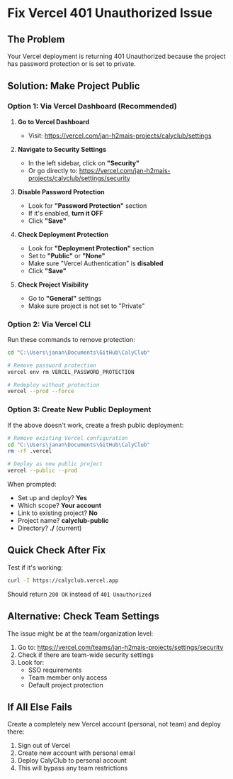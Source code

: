 # Fix Vercel 401 Unauthorized Issue

## The Problem
Your Vercel deployment is returning 401 Unauthorized because the project has password protection or is set to private.

## Solution: Make Project Public

### Option 1: Via Vercel Dashboard (Recommended)

1. **Go to Vercel Dashboard**
   - Visit: https://vercel.com/jan-h2mais-projects/calyclub/settings
   
2. **Navigate to Security Settings**
   - In the left sidebar, click on **"Security"**
   - Or go directly to: https://vercel.com/jan-h2mais-projects/calyclub/settings/security

3. **Disable Password Protection**
   - Look for **"Password Protection"** section
   - If it's enabled, **turn it OFF**
   - Click **"Save"**

4. **Check Deployment Protection**
   - Look for **"Deployment Protection"** section
   - Set to **"Public"** or **"None"**
   - Make sure "Vercel Authentication" is **disabled**
   - Click **"Save"**

5. **Check Project Visibility**
   - Go to **"General"** settings
   - Make sure project is not set to "Private"

### Option 2: Via Vercel CLI

Run these commands to remove protection:

```bash
cd "C:\Users\janan\Documents\GitHub\CalyClub"

# Remove password protection
vercel env rm VERCEL_PASSWORD_PROTECTION

# Redeploy without protection
vercel --prod --force
```

### Option 3: Create New Public Deployment

If the above doesn't work, create a fresh public deployment:

```bash
# Remove existing Vercel configuration
cd "C:\Users\janan\Documents\GitHub\CalyClub"
rm -rf .vercel

# Deploy as new public project
vercel --public --prod
```

When prompted:
- Set up and deploy? **Yes**
- Which scope? **Your account**
- Link to existing project? **No**
- Project name? **calyclub-public**
- Directory? **./** (current)

## Quick Check After Fix

Test if it's working:
```bash
curl -I https://calyclub.vercel.app
```

Should return `200 OK` instead of `401 Unauthorized`

## Alternative: Check Team Settings

The issue might be at the team/organization level:

1. Go to: https://vercel.com/teams/jan-h2mais-projects/settings/security
2. Check if there are team-wide security settings
3. Look for:
   - SSO requirements
   - Team member only access
   - Default project protection

## If All Else Fails

Create a completely new Vercel account (personal, not team) and deploy there:
1. Sign out of Vercel
2. Create new account with personal email
3. Deploy CalyClub to personal account
4. This will bypass any team restrictions